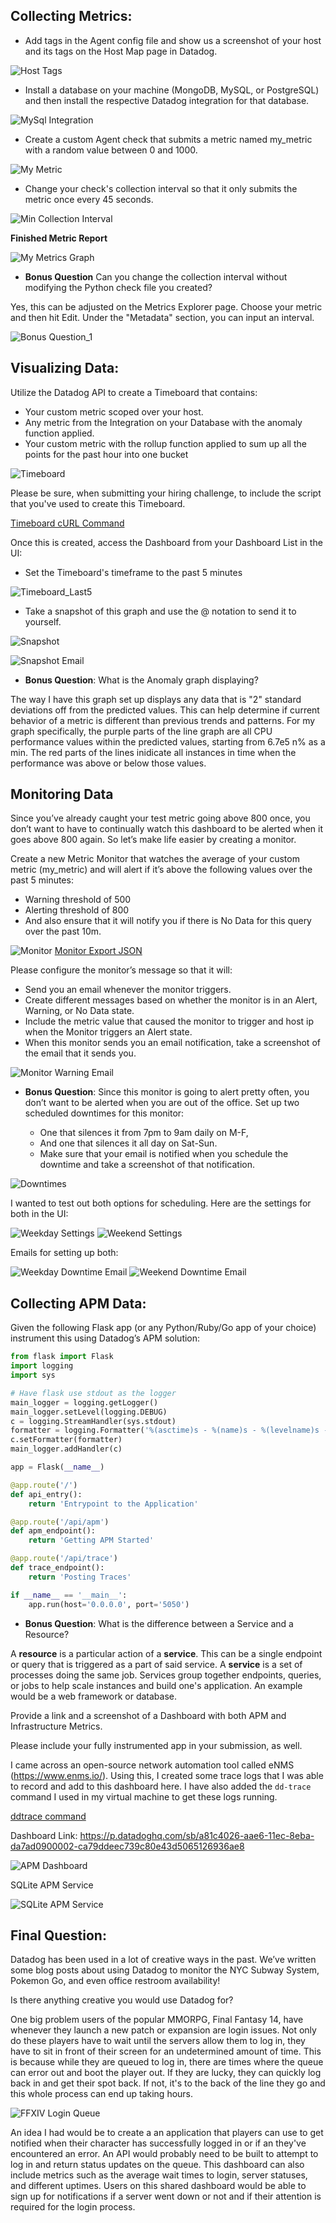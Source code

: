 ## Collecting Metrics:

* Add tags in the Agent config file and show us a screenshot of your host and its tags on the Host Map page in Datadog.

![Host Tags](/images/host-tags.png)

* Install a database on your machine (MongoDB, MySQL, or PostgreSQL) and then install the respective Datadog integration for that database.

![MySql Integration](/images/mysql-integration.png)

* Create a custom Agent check that submits a metric named my_metric with a random value between 0 and 1000.

![My Metric](/images/mymetric.png)

* Change your check's collection interval so that it only submits the metric once every 45 seconds.

![Min Collection Interval](/images/min_collection_interval.png)

**Finished Metric Report**

![My Metrics Graph](/images/mymetric-graph.png)

* **Bonus Question** Can you change the collection interval without modifying the Python check file you created?

Yes, this can be adjusted on the Metrics Explorer page. Choose your metric and then hit Edit. Under the "Metadata" section, you can input an interval.

![Bonus Question_1](/images/interval-option.png)

## Visualizing Data:

Utilize the Datadog API to create a Timeboard that contains:

* Your custom metric scoped over your host.
* Any metric from the Integration on your Database with the anomaly function applied.
* Your custom metric with the rollup function applied to sum up all the points for the past hour into one bucket

![Timeboard](/images/timeboard.png)

Please be sure, when submitting your hiring challenge, to include the script that you've used to create this Timeboard.

[Timeboard cURL Command](/documents/timeboard-api-request.txt)

Once this is created, access the Dashboard from your Dashboard List in the UI:

* Set the Timeboard's timeframe to the past 5 minutes

![Timeboard_Last5](/images/timeboard-last5.png)

* Take a snapshot of this graph and use the @ notation to send it to yourself.

![Snapshot](/images/snapshot.png)

![Snapshot Email](/images/snapshot-email.png)

* **Bonus Question**: What is the Anomaly graph displaying?

The way I have this graph set up displays any data that is "2" standard deviations off from the predicted values. This can help determine if current behavior of a metric is different than previous trends and patterns. For my graph specifically, the purple parts of the line graph are all CPU performance values within the predicted values, starting from 6.7e5 n% as a min. The red parts of the lines inidicate all instances in time when the performance was above or below those values.

## Monitoring Data

Since you’ve already caught your test metric going above 800 once, you don’t want to have to continually watch this dashboard to be alerted when it goes above 800 again. So let’s make life easier by creating a monitor.

Create a new Metric Monitor that watches the average of your custom metric (my_metric) and will alert if it’s above the following values over the past 5 minutes:

* Warning threshold of 500
* Alerting threshold of 800
* And also ensure that it will notify you if there is No Data for this query over the past 10m.

![Monitor](/images/monitor.png)
[Monitor Export JSON](/documents/monitor-export.json)

Please configure the monitor’s message so that it will:

* Send you an email whenever the monitor triggers.
* Create different messages based on whether the monitor is in an Alert, Warning, or No Data state.
* Include the metric value that caused the monitor to trigger and host ip when the Monitor triggers an Alert state.
* When this monitor sends you an email notification, take a screenshot of the email that it sends you.

![Monitor Warning Email](/images/warning-email.png)

* **Bonus Question**: Since this monitor is going to alert pretty often, you don’t want to be alerted when you are out of the office. Set up two scheduled downtimes for this monitor:

  * One that silences it from 7pm to 9am daily on M-F,
  * And one that silences it all day on Sat-Sun.
  * Make sure that your email is notified when you schedule the downtime and take a screenshot of that notification.

![Downtimes](/images/downtimes.png)

I wanted to test out both options for scheduling. Here are the settings for both in the UI:

![Weekday Settings](/images/mon-fri-downtime.png)
![Weekend Settings](/images/sat-sun-downtime.png)

Emails for setting up both:

![Weekday Downtime Email](/images/downtime-email.png)
![Weekend Downtime Email](/images/weekend-downtime-email.png)

## Collecting APM Data:

Given the following Flask app (or any Python/Ruby/Go app of your choice) instrument this using Datadog’s APM solution:

```python
from flask import Flask
import logging
import sys

# Have flask use stdout as the logger
main_logger = logging.getLogger()
main_logger.setLevel(logging.DEBUG)
c = logging.StreamHandler(sys.stdout)
formatter = logging.Formatter('%(asctime)s - %(name)s - %(levelname)s - %(message)s')
c.setFormatter(formatter)
main_logger.addHandler(c)

app = Flask(__name__)

@app.route('/')
def api_entry():
    return 'Entrypoint to the Application'

@app.route('/api/apm')
def apm_endpoint():
    return 'Getting APM Started'

@app.route('/api/trace')
def trace_endpoint():
    return 'Posting Traces'

if __name__ == '__main__':
    app.run(host='0.0.0.0', port='5050')
```

* **Bonus Question**: What is the difference between a Service and a Resource?

A **resource** is a particular action of a **service**. This can be a single endpoint or query that is triggered as a part of said service. A **service** is a set of processes doing the same job. Services group together endpoints, queries, or jobs to help scale instances and build one's application. An example would be a web framework or database.

Provide a link and a screenshot of a Dashboard with both APM and Infrastructure Metrics.

Please include your fully instrumented app in your submission, as well.

I came across an open-source network automation tool called eNMS (https://www.enms.io/). Using this, I created some trace logs that I was able to record and add to this dashboard here. I have also added the `dd-trace` command I used in my virtual machine to get these logs running.

[ddtrace command](/documents/apm-request.txt)

Dashboard Link: https://p.datadoghq.com/sb/a81c4026-aae6-11ec-8eba-da7ad0900002-ca79ddeec739c80e43d5065126936ae8

![APM Dashboard](/images/apm-infra.png)

SQLite APM Service 

![SQLite APM Service](/images/sqlite-service.png)

## Final Question:

Datadog has been used in a lot of creative ways in the past. We’ve written some blog posts about using Datadog to monitor the NYC Subway System, Pokemon Go, and even office restroom availability!

Is there anything creative you would use Datadog for?

One big problem users of the popular MMORPG, Final Fantasy 14, have whenever they launch a new patch or expansion are login issues. Not only do these players have to wait until the servers allow them to log in, they have to sit in front of their screen for an undetermined amount of time. This is because while they are queued to log in, there are times where the queue can error out and boot the player out. If they are lucky, they can quickly log back in and get their spot back. If not, it's to the back of the line they go and this whole process can end up taking hours.

![FFXIV Login Queue](/images/ffxiv-login-queue.jpg)

An idea I had would be to create a an application that players can use to get notified when their character has successfully logged in or if an they've encountered an error. An API would probably need to be built to attempt to log in and return status updates on the queue. This dashboard can also include metrics such as the average wait times to login, server statuses, and different uptimes. Users on this shared dashboard would be able to sign up for notifications if a server went down or not and if their attention is required for the login process.
